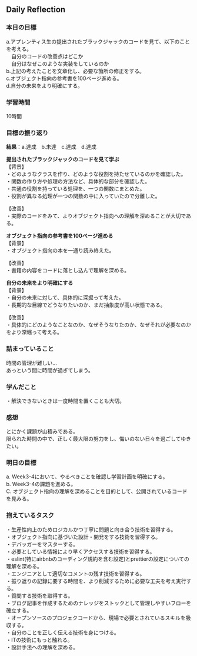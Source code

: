 ## Daily Reflection

### 本日の目標
a.アプレンティス生の提出されたブラックジャックのコードを見て、以下のことを考える。  
　自分のコードの改善点はどこか   
　自分はなぜこのような実装をしているのか    
b.上記の考えたことを文章化し、必要な箇所の修正をする。  
c.オブジェクト指向の参考書を100ページ進める。   
d.自分の未来をより明確にする。

### 学習時間
10時間

### 目標の振り返り
**結果**：a.達成　b.未達　c.達成　d.達成　

**提出されたブラックジャックのコードを見て学ぶ**  
【背景】  
・どのようなクラスを作り、どのような役割を持たせているのかを確認した。   
・関数の作り方や処理の方法など、具体的な部分を確認した。   
・共通の役割を持っている処理を、一つの関数にまとめた。   
・役割が異なる処理が一つの関数の中に入っていたので分離した。   

【改善】  
・実際のコードをみて、よりオブジェクト指向への理解を深めることが大切である。   

**オブジェクト指向の参考書を100ページ進める**  
【背景】  
・オブジェクト指向の本を一通り読み終えた。   

【改善】  
・書籍の内容をコードに落とし込んで理解を深める。   

**自分の未来をより明確にする**  
【背景】  
・自分の未来に対して、具体的に深掘って考えた。   
・長期的な目線でどうなりたいのか、まだ抽象度が高い状態である。   

【改善】  
・具体的にどのようなことなのか、なぜそうなりたのか、なぜそれが必要なのかをより深堀って考える。


### 詰まっていること
時間の管理が難しい...   
あっという間に時間が過ぎてしまう。   

### 学んだこと
・解決できないときは一度時間を置くことも大切。   

### 感想
とにかく課題が山積みである。   
限られた時間の中で、正しく最大限の努力をし、悔いのない日々を過ごしてゆきたい。   

### 明日の目標
a.  Week3-4において、やるべきことを確認し学習計画を明確にする。   
b.  Week3-4の課題を進める。   
C.  オブジェクト指向の理解を深めることを目的として、公開されているコードを見みる。   

### 抱えているタスク
・生産性向上のためロジカルかつ丁寧に問題と向き合う技術を習得する。  
・オブジェクト指向に基づいた設計・開発をする技術を習得する。  
・デバッガーをマスターする。  
・必要としている情報により早くアクセスする技術を習得する。  
・eslint(特にairbnbのコーディング規約を含む設定)とprettierの設定についての理解を深める。  
・エンジニアとして適切なコメントの残す技術を習得する。  
・振り返りの記録に要する時間を、より削減するために必要な工夫を考え実行する。  
・質問する技術を取得する。  
・ブログ記事を作成するためのナレッジをストックとして管理しやすいフローを確立する。  
・オープンソースのプロジェクコードから、現場で必要とされているスキルを吸収する。  
・自分のことを正しく伝える技術を身につける。  
・ITの技術にもっと触れる。  
・設計手法への理解を深める。